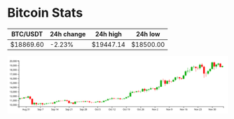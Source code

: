 # Bitcoin Stats

BTC/USDT|24h change|24h high|24h low|
|---|---|---|---|
|$18869.60|-2.23%|$19447.14|$18500.00|

<img src="./chart.svg">
